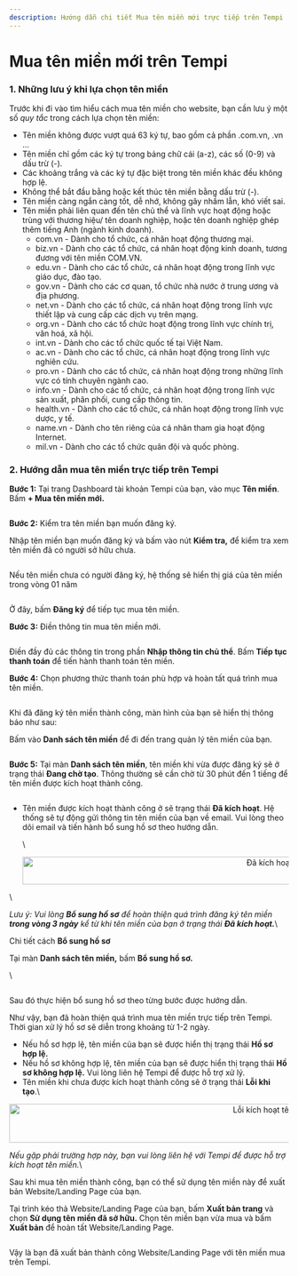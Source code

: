 ```yaml
---
description: Hướng dẫn chi tiết Mua tên miền mới trực tiếp trên Tempi
---
```


# Mua tên miền mới trên Tempi

### 1. Những lưu ý khi lựa chọn tên miền[​](https://tempi.vn/huong-dan/ten-mien/ten-mien/mua-ten-mien-truc-tiep-tren-tempi/#1-nh%E1%BB%AFng-l%C6%B0u-%C3%BD-khi-l%E1%BB%B1a-ch%E1%BB%8Dn-t%C3%AAn-mi%E1%BB%81n) <a href="#id-1-nhung-luu-y-khi-lua-chon-ten-mien" id="id-1-nhung-luu-y-khi-lua-chon-ten-mien"></a>

Trước khi đi vào tìm hiểu cách mua tên miền cho website, bạn cần lưu ý một số _quy tắc_ trong cách lựa chọn tên miền:

* Tên miền không được vượt quá 63 ký tự, bao gồm cả phần .com.vn, .vn …
* Tên miền chỉ gồm các ký tự trong bảng chữ cái (a-z), các số (0-9) và dấu trừ (-).
* Các khoảng trắng và các ký tự đặc biệt trong tên miền khác đều không hợp lệ.
* Không thể bắt đầu bằng hoặc kết thúc tên miền bằng dấu trừ (-).
* Tên miền càng ngắn càng tốt, dễ nhớ, không gây nhầm lẫn, khó viết sai.
* Tên miền phải liên quan đến tên chủ thể và lĩnh vực hoạt động hoặc trùng với thương hiệu/ tên doanh nghiệp, hoặc tên doanh nghiệp ghép thêm tiếng Anh (ngành kinh doanh).
  * com.vn - Dành cho tổ chức, cá nhân hoạt động thương mại.
  * biz.vn - Dành cho các tổ chức, cá nhân hoạt động kinh doanh, tương đương với tên miền COM.VN.
  * edu.vn - Dành cho các tổ chức, cá nhân hoạt động trong lĩnh vực giáo dục, đào tạo.
  * gov.vn - Dành cho các cơ quan, tổ chức nhà nước ở trung ương và địa phương.
  * net.vn - Dành cho các tổ chức, cá nhân hoạt động trong lĩnh vực thiết lập và cung cấp các dịch vụ trên mạng.
  * org.vn - Dành cho các tổ chức hoạt động trong lĩnh vực chính trị, văn hoá, xã hội.
  * int.vn - Dành cho các tổ chức quốc tế tại Việt Nam.
  * ac.vn - Dành cho các tổ chức, cá nhân hoạt động trong lĩnh vực nghiên cứu.
  * pro.vn - Dành cho các tổ chức, cá nhân hoạt động trong những lĩnh vực có tính chuyên ngành cao.
  * info.vn - Dành cho các tổ chức, cá nhân hoạt động trong lĩnh vực sản xuất, phân phối, cung cấp thông tin.
  * health.vn - Dành cho các tổ chức, cá nhân hoạt động trong lĩnh vực dược, y tế.
  * name.vn - Dành cho tên riêng của cá nhân tham gia hoạt động Internet.
  * mil.vn - Dành cho các tổ chức quân đội và quốc phòng.

### 2. Hướng dẫn mua tên miền trực tiếp trên Tempi[​](https://tempi.vn/huong-dan/ten-mien/ten-mien/mua-ten-mien-truc-tiep-tren-tempi/#2-h%C6%B0%E1%BB%9Bng-d%E1%BA%ABn-mua-t%C3%AAn-mi%E1%BB%81n-tr%E1%BB%B1c-ti%E1%BA%BFp-tr%C3%AAn-tempi) <a href="#id-2-huong-dan-mua-ten-mien-truc-tiep-tren-tempi" id="id-2-huong-dan-mua-ten-mien-truc-tiep-tren-tempi"></a>

**Bước 1:** Tại trang Dashboard tài khoản Tempi của bạn, vào mục **Tên miền**. Bấm **+ Mua tên miền mới.**

<figure><img src="../.gitbook/assets/image (5).png" alt=""><figcaption></figcaption></figure>

**Bước 2:** Kiểm tra tên miền bạn muốn đăng ký.

Nhập tên miền bạn muốn đăng ký và bấm vào nút **Kiểm tra,** để kiểm tra xem tên miền đã có người sở hữu chưa.

<figure><img src="../.gitbook/assets/image (2).png" alt=""><figcaption></figcaption></figure>

Nếu tên miền chưa có người đăng ký, hệ thống sẽ hiển thị giá của tên miền trong vòng 01 năm

<figure><img src="../.gitbook/assets/image (3).png" alt=""><figcaption></figcaption></figure>

Ở đây, bấm **Đăng ký** để tiếp tục mua tên miền.

**Bước 3:** Điền thông tin mua tên miền mới.

<figure><img src="../.gitbook/assets/unnamed (17).webp" alt=""><figcaption></figcaption></figure>

Điền đầy đủ các thông tin trong phần **Nhập thông tin chủ thể**. Bấm **Tiếp tục thanh toán** để tiến hành thanh toán tên miền.

**Bước 4:** Chọn phương thức thanh toán phù hợp và hoàn tất quá trình mua tên miền.

<figure><img src="../.gitbook/assets/unnamed (18).webp" alt=""><figcaption></figcaption></figure>

Khi đã đăng ký tên miền thành công, màn hình của bạn sẽ hiển thị thông báo như sau:

Bấm vào **Danh sách tên miền** để đi đến trang quản lý tên miền của bạn.

<figure><img src="../.gitbook/assets/unnamed (19).webp" alt=""><figcaption></figcaption></figure>

**Bước 5:** Tại màn **Danh sách tên miền**, tên miền khi vừa được đăng ký sẽ ở trạng thái **Đang chờ tạo**. Thông thường sẽ cần chờ từ 30 phút đến 1 tiếng để tên miền được kích hoạt thành công.

<figure><img src="../.gitbook/assets/unnamed (22).webp" alt=""><figcaption></figcaption></figure>

*   Tên miền được kích hoạt thành công ở sẽ trạng thái **Đã kích hoạt**. Hệ thống sẽ tự động gửi thông tin tên miền của bạn về email. Vui lòng theo dõi email và tiến hành bổ sung hồ sơ theo hướng dẫn.

    \


    <div align="center"><img src="https://lh3.googleusercontent.com/XXw8cpLLYVM-7cnlK_iKRXrNne2Mfi2M-01Hd-462tH8jw3ePykaHugekHslBEaqrs46Bvqg-3VEJKZ8ZOafEEkC7ol1-ek=rw-w1799" alt="Đã kích hoạt tên miền" height="50" width="936"></div>

\


_Lưu ý: Vui lòng **Bổ sung hồ sơ** để hoàn thiện quá trình đăng ký tên miền **trong vòng 3 ngày** kể từ khi tên miền của bạn ở trạng thái **Đã kích hoạt.**_\


Chi tiết cách **Bổ sung hồ sơ**

Tại màn **Danh sách tên miền,** bấm **Bổ sung hồ sơ.**

\


<figure><img src="../.gitbook/assets/unnamed (23).webp" alt=""><figcaption></figcaption></figure>

Sau đó thực hiện bổ sung hồ sơ theo từng bước được hướng dẫn.

Như vậy, bạn đã hoàn thiện quá trình mua tên miền trực tiếp trên Tempi. Thời gian xử lý hồ sơ sẽ diễn trong khoảng từ 1-2 ngày.

* Nếu hồ sơ hợp lệ, tên miền của bạn sẽ được hiển thị trạng thái **Hồ sơ hợp lệ.**
* Nếu hồ sơ không hợp lệ, tên miền của bạn sẽ được hiển thị trạng thái **Hồ sơ không hợp lệ.** Vui lòng liên hệ Tempi để được hỗ trợ xử lý.
* Tên miền khi chưa được kích hoạt thành công sẽ ở trạng thái **Lỗi khi tạo**.\


<div align="center"><img src="https://lh3.googleusercontent.com/iyCsLe8P-h9A5pekSE5Ngrwzs0cWlq1mIyDZHTDEwg7UM_iCZhYeqDelvNv6UCbYMZJbD-vTppoDd8-DiUwPHQKTRW4aXPem=rw-w1804" alt="Lỗi kích hoạt tên miền" height="70" width="936"></div>

_Nếu gặp phải trường hợp này, bạn vui lòng liên hệ với Tempi để được hỗ trợ kích hoạt tên miền._\


Sau khi mua tên miền thành công, bạn có thể sử dụng tên miền này để xuất bản Website/Landing Page của bạn.

Tại trình kéo thả Website/Landing Page của bạn, bấm **Xuất bản trang** và chọn **Sử dụng tên miền đã sở hữu.** Chọn tên miền bạn vừa mua và bấm **Xuất bản** để hoàn tất Website/Landing Page.

<figure><img src="../.gitbook/assets/unnamed (24).webp" alt=""><figcaption></figcaption></figure>

Vậy là bạn đã xuất bản thành công Website/Landing Page với tên miền mua trên Tempi.[​](https://tempi.vn/huong-dan/ten-mien/ten-mien/mua-ten-mien-truc-tiep-tren-tempi/#c%C3%A1ch-2-ti%E1%BA%BFn-h%C3%A0nh-mua-t%C3%AAn-mi%E1%BB%81n-khi-xu%E1%BA%A5t-b%E1%BA%A3n-trang)

